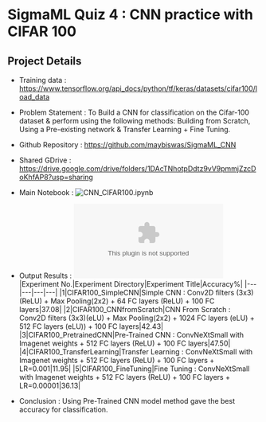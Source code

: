SigmaML Quiz 4 : CNN practice with CIFAR 100
===================================================

Project Details
---------------

* Training data : https://www.tensorflow.org/api_docs/python/tf/keras/datasets/cifar100/load_data

* Problem Statement : To Build a CNN for classification on the Cifar-100 dataset & perform using the following methods: Building from Scratch, Using a Pre-existing network & Transfer Learning + Fine Tuning.

* Github Repository : https://github.com/maybiswas/SigmaML_CNN
* Shared GDrive : https://drive.google.com/drive/folders/1DAcTNhotpDdtz9vV9pmmjZzcDoKhfAP8?usp=sharing

* Main Notebook : ![CNN_CIFAR100.ipynb](https://github.com/maybiswas/SigmaML_CNN/blob/main/CNN_CIFAR100.ipynb)

* Output Results : ![Results Table](https://github.com/maybiswas/SigmaML_CNN/blob/main/output/CIFAR100_performance_report.csv)
|Experiment No.|Experiment Directory|Experiment Title|Accuracy%|
|---|---|---|---|
|1|CIFAR100_SimpleCNN|Simple CNN : Conv2D filters (3x3)(ReLU) + Max Pooling(2x2) + 64 FC layers (ReLU) + 100 FC layers|37.08|
|2|CIFAR100_CNNfromScratch|CNN From Scratch : Conv2D filters (3x3)(eLU) + Max Pooling(2x2) + 1024 FC layers (eLU) + 512 FC layers (eLU)) + 100 FC layers|42.43|
|3|CIFAR100_PretrainedCNN|Pre-Trained CNN : ConvNeXtSmall with Imagenet weights + 512 FC layers (ReLU) + 100 FC layers|47.50|
|4|CIFAR100_TransferLearning|Transfer Learning : ConvNeXtSmall with Imagenet weights + 512 FC layers (ReLU) + 100 FC layers + LR=0.001|11.95|
|5|CIFAR100_FineTuning|Fine Tuning : ConvNeXtSmall with Imagenet weights + 512 FC layers (ReLU) + 100 FC layers + LR=0.00001|36.13|

* Conclusion : Using Pre-Trained CNN model method gave the best accuracy for classification.

